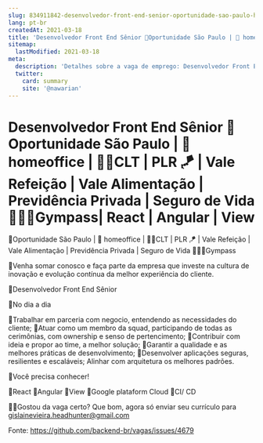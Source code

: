```yaml
---
slug: 834911842-desenvolvedor-front-end-senior-oportunidade-sao-paulo-homeoffice-clt-plr-vale-refeicao-vale-alimentacao-previdencia-privada-seguro-de-vida-gympass-react-angular-view
lang: pt-br
createdAt: 2021-03-18
title: 'Desenvolvedor Front End Sênior 🎯Oportunidade São Paulo | 💯 homeoffice | ✍🏼CLT | PLR 🪁 | Vale Refeição | Vale Alimentação | Previdência Privada | Seguro de Vida 🏃🏾‍♀️Gympass| React | Angular | View - Vaga de Emprego'
sitemap:
  lastModified: 2021-03-18
meta:
  description: 'Detalhes sobre a vaga de emprego: Desenvolvedor Front End Sênior 🎯Oportunidade São Paulo | 💯 homeoffice | ✍🏼CLT | PLR 🪁 | Vale Refeição | Vale Alimentação | Previdência Privada | Seguro de Vida 🏃🏾‍♀️Gympass| React | Angular | View'
  twitter:
    card: summary
    site: '@nawarian'
---
```


# Desenvolvedor Front End Sênior 🎯Oportunidade São Paulo | 💯 homeoffice | ✍🏼CLT | PLR 🪁 | Vale Refeição | Vale Alimentação | Previdência Privada | Seguro de Vida 🏃🏾‍♀️Gympass| React | Angular | View

🎯Oportunidade São Paulo | 💯 homeoffice | ✍🏼CLT | PLR 🪁 | Vale Refeição | Vale Alimentação | Previdência Privada | Seguro de Vida 🏃🏾‍♀️Gympass

🚀Venha somar conosco e faça parte da empresa que investe na cultura de inovação e evolução contínua da melhor experiência do cliente.

🎯Desenvolvedor Front End Sênior

📌No dia a dia

📍Trabalhar em parceria com negocio, entendendo as necessidades do cliente;
📍Atuar como um membro da squad, participando de todas as cerimônias, com ownership e senso de pertencimento;
📍Contribuir com ideia e propor ao time, a melhor solução;
📍Garantir a qualidade e as melhores práticas de desenvolvimento;
📍Desenvolver aplicações seguras, resilientes e escaláveis;
Alinhar com arquitetura os melhores padrões.

📌Você precisa conhecer!

📍React
📍Angular
📍View
📍Google plataform Cloud
📍CI/ CD

👌🏻Gostou da vaga certo? Que bom, agora só enviar seu currículo para gislainevieira.headhunter@gmail.com

Fonte: https://github.com/backend-br/vagas/issues/4679